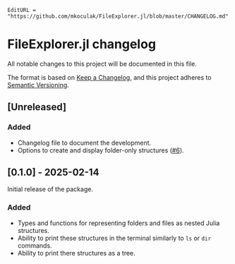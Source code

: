 ```@meta
EditURL = "https://github.com/mkoculak/FileExplorer.jl/blob/master/CHANGELOG.md"
```

# FileExplorer.jl changelog

All notable changes to this project will be documented in this file.

The format is based on [Keep a Changelog](https://keepachangelog.com/en/1.0.0/),
and this project adheres to [Semantic Versioning](https://semver.org/spec/v2.0.0.html).

## [Unreleased]

### Added
- Changelog file to document the development.
- Options to create and display folder-only structures ([#6](https://github.com/mkoculak/FileExplorer.jl/issues/6)).

## [0.1.0] - 2025-02-14
Initial release of the package.

### Added
- Types and functions for representing folders and files as nested Julia structures.
- Ability to print these structures in the terminal similarly to `ls` or `dir` commands.
- Ability to print there structures as a tree.


